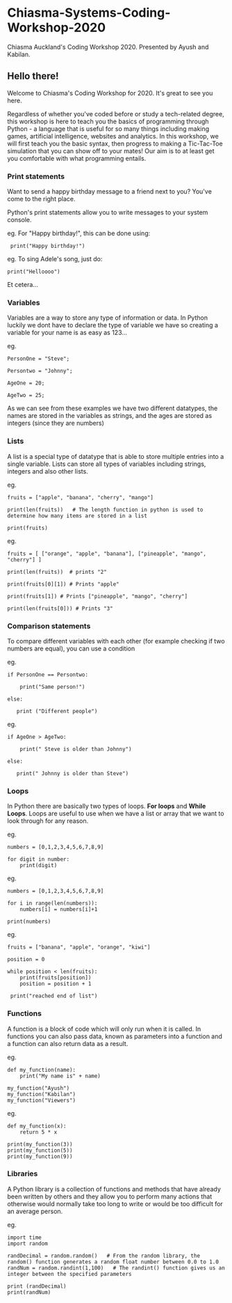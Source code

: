 
# Chiasma-Systems-Coding-Workshop-2020
Chiasma Auckland's Coding Workshop 2020.
 Presented by Ayush and Kabilan.

## Hello there!

Welcome to Chiasma's Coding Workshop for 2020. It's great to see you here. 

Regardless of whether you've coded before or study a tech-related degree, this workshop is here to teach you the basics of programming through Python - a language that is useful for so many things including making games, artificial intelligence, websites and analytics. In this workshop, we will first teach you the basic syntax, then progress to making a Tic-Tac-Toe simulation that you can show off to your mates! Our aim is to at least get you comfortable with what programming entails.



### Print statements

Want to send a happy birthday message to a friend next to you? You've come to the right place.

Python's print statements allow you to write messages to your system console.

eg. For "Happy birthday!", this can be done using:
   

     print("Happy birthday!")

eg. To sing Adele's song, just do:

    print("Helloooo")

Et cetera...

### Variables 

Variables are a way to store any type of information or data. In Python luckily we dont have to declare the type of variable we have so creating a variable for your name is as easy as 123...

eg. 

    PersonOne = "Steve"; 
       
    Persontwo = "Johnny";
    
    AgeOne = 20;
 
    AgeTwo = 25;
    
As we can see from these examples we have two different datatypes, the names are stored in the variables as strings, and the ages are stored as integers (since they are numbers)

### Lists

A list is a special type of datatype that is able to store multiple entries into a single variable. Lists can store all types of variables including strings, integers and also other lists. 

eg. 

    fruits = ["apple", "banana", "cherry", "mango"]

    print(len(fruits))   # The length function in python is used to determine how many items are stored in a list
    
    print(fruits)
      
      
eg. 

    fruits = [ ["orange", "apple", "banana"], ["pineapple", "mango", "cherry"] ]
    
    print(len(fruits))	# prints "2"
    
    print(fruits[0][1])	# Prints "apple"
    
    print(fruits[1]) # Prints ["pineapple", "mango", "cherry"]
    
    print(len(fruits[0])) # Prints "3"

### Comparison statements
To compare different variables with each other (for example checking if two numbers are equal), you can use a condition


eg. 

    if PersonOne == Persontwo: 
        
        print("Same person!")
     
    else:
       
       print ("Different people")

eg. 

    if AgeOne > AgeTwo:
           
	    print(" Steve is older than Johnny")
        
    else:
       
       print(" Johnny is older than Steve")


### Loops
In Python there are basically two types of loops. **For loops** and **While Loops**. Loops are useful to use when we have a list or array that we want to look through for any reason. 

eg. 

    numbers = [0,1,2,3,4,5,6,7,8,9]
    
    for digit in number:
	    print(digit)
      
eg. 

    numbers = [0,1,2,3,4,5,6,7,8,9]
    
    for i in range(len(numbers)):
	    numbers[i] = numbers[i]+1
      
    print(numbers)
    
eg. 

    fruits = ["banana", "apple", "orange", "kiwi"]
    
    position = 0
    
    while position < len(fruits):
        print(fruits[position])
        position = position + 1
        
     print("reached end of list")
    
### Functions
A function is a block of code which will only run when it is called. In functions you can also pass data, known as parameters into a function and a function can also return data as a result. 

eg. 

    def my_function(name):
	    print("My name is" + name)
    
    my_function("Ayush")
    my_function("Kabilan")
    my_function("Viewers")

eg. 

    def my_function(x):
		return 5 * x
    
    print(my_function(3))
    print(my_function(5))
    print(my_function(9))

### Libraries
A Python library is a collection of functions and methods that have already been written by others and they allow you to perform many actions that otherwise would normally take too long to write or would be too difficult for an average person. 

eg. 

    import time
    import random
    
    randDecimal = random.random()   # From the random library, the random() function generates a random float number between 0.0 to 1.0 
    randNum = random.randint(1,100)   # The randint() function gives us an integer between the specified parameters

    print (randDecimal)
    print(randNum)

  
